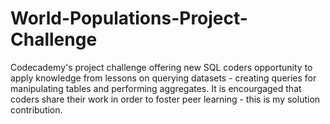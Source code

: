 # World-Populations-Project-Challenge
Codecademy's project challenge offering new SQL coders opportunity to apply knowledge from lessons on querying datasets - creating queries for manipulating tables and performing aggregates. It is encourgaged that coders share their work in order to foster peer learning - this is my solution contribution.
